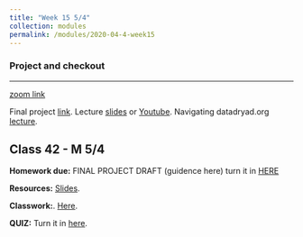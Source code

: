 ```yaml
---
title: "Week 15 5/4"
collection: modules
permalink: /modules/2020-04-4-week15
---
```


### Project and checkout 

---

[zoom link](https://umn.zoom.us/j/493135911)

Final project [link](https://docs.google.com/document/d/1_0GlIpWuovQzB__iWQI1adMOR8JsYIAVTte8w0SZ4xs/edit?usp=sharing). Lecture [slides](https://drive.google.com/file/d/1NVRPpb0IUAcTuvk4H6__FctUBc4mAomo/view?usp=sharing) or [Youtube](https://youtu.be/9cPHKIDA-7o).  Navigating datadryad.org [lecture](https://youtu.be/weM2Man4mxI).

## Class 42 - M 5/4

**Homework due:**  FINAL PROJECT DRAFT (guidence here) turn it in [HERE](https://canvas.umn.edu/courses/151855/assignments/1101591)

**Resources:** [Slides](https://drive.google.com/file/d/1yRiQE1DB5NDOVjxZ7UGD7AaXj_1kHOda/view?usp=sharing).      

**Classwork:**. [Here](https://docs.google.com/document/d/1PU46yIdJM6UFBH2AWnWNM5yE1JIKIBdSJ5cBVzsMMWw/edit?usp=sharing).    

**QUIZ:** Turn it in [here](https://canvas.umn.edu/courses/151855/quizzes/263540).     
